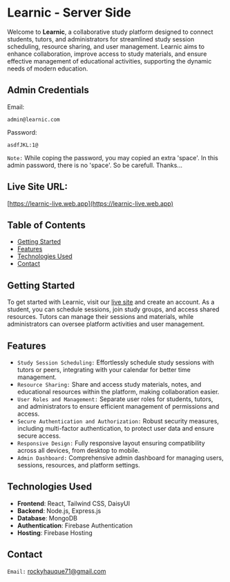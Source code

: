 # Learnic - Server Side

Welcome to **Learnic**, a collaborative study platform designed to connect students, tutors, and administrators for streamlined study session scheduling, resource sharing, and user management. Learnic aims to enhance collaboration, improve access to study materials, and ensure effective management of educational activities, supporting the dynamic needs of modern education.

## Admin Credentials

Email: 
```
admin@learnic.com
```
Password: 
``` 
asdfJKL:1@ 
```

`Note:` While coping the password, you may copied an extra 'space'. In this admin password, there is no 'space'. So be carefull. Thanks...

## Live Site URL: 

[https://learnic-live.web.app](https://learnic-live.web.app)


## Table of Contents

- [Getting Started](#getting-started)
- [Features](#features)
- [Technologies Used](#technologies-used)
- [Contact](#contact)

## Getting Started

To get started with Learnic, visit our [live site](https://www.learnic-live.web.app) and create an account. As a student, you can schedule sessions, join study groups, and access shared resources. Tutors can manage their sessions and materials, while administrators can oversee platform activities and user management.

## Features

- `Study Session Scheduling:` Effortlessly schedule study sessions with tutors or peers, integrating with your calendar for better time management.
- `Resource Sharing:` Share and access study materials, notes, and educational resources within the platform, making collaboration easier.
- `User Roles and Management:` Separate user roles for students, tutors, and administrators to ensure efficient management of permissions and access.
- `Secure Authentication and Authorization:` Robust security measures, including multi-factor authentication, to protect user data and ensure secure access.
- `Responsive Design:` Fully responsive layout ensuring compatibility across all devices, from desktop to mobile.
- `Admin Dashboard:` Comprehensive admin dashboard for managing users, sessions, resources, and platform settings.



## Technologies Used

- **Frontend**: React, Tailwind CSS, DaisyUI
- **Backend**: Node.js, Express.js
- **Database**: MongoDB
- **Authentication**: Firebase Authentication
- **Hosting**: Firebase Hosting


## Contact

`Email:` rockyhauque71@gmail.com